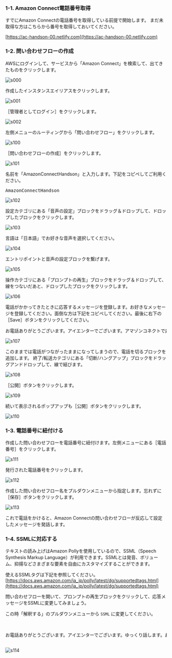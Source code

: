 ### 1-1. Amazon Connect電話番号取得

すでにAmazon Connectの電話番号を取得している前提で開始します。
まだ未取得な方はこちらから番号を取得しておいてください。

[https://ac-handson-00.netlify.com](https://ac-handson-00.netlify.com)

### 1-2. 問い合わせフローの作成
AWSにログインして、サービスから「Amazon Connect」を検索して、出てきたものをクリックします。

![s000](https://raw.githubusercontent.com/gaomar/katacoda-scenarios/master/amazonconnect-handson-playground/images/s000.png)

作成したインスタンスエイリアスをクリックします。

![s001](https://raw.githubusercontent.com/gaomar/katacoda-scenarios/master/amazonconnect-handson-playground/images/s001.png)

［管理者としてログイン］をクリックします。

![s002](https://raw.githubusercontent.com/gaomar/katacoda-scenarios/master/amazonconnect-handson-playground/images/s002.png)

左側メニューのルーティングから「問い合わせフロー」をクリックします。

![s100](https://raw.githubusercontent.com/gaomar/katacoda-scenarios/master/amazonconnect-handson-playground/images/s100.png)

［問い合わせフローの作成］をクリックします。

![s101](https://raw.githubusercontent.com/gaomar/katacoda-scenarios/master/amazonconnect-handson-playground/images/s101.png)

名前を「AmazonConnectHandson」と入力します。下記をコピペしてご利用ください。

<pre class="file" data-target="clipboard">
AmazonConnectHandson
</pre>

![s102](https://raw.githubusercontent.com/gaomar/katacoda-scenarios/master/amazonconnect-handson-playground/images/s102.png)

設定カテゴリにある「音声の設定」ブロックをドラッグ＆ドロップして、ドロップしたブロックをクリックします。

![s103](https://raw.githubusercontent.com/gaomar/katacoda-scenarios/master/amazonconnect-handson-playground/images/s103.png)

言語は「日本語」でお好きな音声を選択してください。

![s104](https://raw.githubusercontent.com/gaomar/katacoda-scenarios/master/amazonconnect-handson-playground/images/s104.png)

エントリポイントと音声の設定ブロックを繋げます。

![s105](https://raw.githubusercontent.com/gaomar/katacoda-scenarios/master/amazonconnect-handson-playground/images/s105.png)

操作カテゴリにある「プロンプトの再生」ブロックをドラッグ＆ドロップして、線をつないだあと、ドロップしたブロックをクリックします。

![s106](https://raw.githubusercontent.com/gaomar/katacoda-scenarios/master/amazonconnect-handson-playground/images/s106.png)

電話がかかってきたときに応答するメッセージを登録します。お好きなメッセージを登録してください。面倒な方は下記をコピペしてください。最後に右下の ［Save］ボタンをクリックしてください。

<pre class="file" data-target="clipboard">
お電話ありがとうございます。アイエンターでございます。アマゾンコネクトで応答しました。お電話ありがとうございました。
</pre>

![s107](https://raw.githubusercontent.com/gaomar/katacoda-scenarios/master/amazonconnect-handson-playground/images/s107.png)

このままでは電話がつながったままになってしまうので、電話を切るブロックを追加します。
終了/転送カテゴリにある「切断/ハングアップ」ブロックをドラッグアンドドロップして、線で結びます。

![s108](https://raw.githubusercontent.com/gaomar/katacoda-scenarios/master/amazonconnect-handson-playground/images/s108.png)

［公開］ボタンをクリックします。

![s109](https://raw.githubusercontent.com/gaomar/katacoda-scenarios/master/amazonconnect-handson-playground/images/s109.png)

続いて表示されるポップアップも［公開］ボタンをクリックします。

![s110](https://raw.githubusercontent.com/gaomar/katacoda-scenarios/master/amazonconnect-handson-playground/images/s110.png)

### 1-3. 電話番号に紐付ける
作成した問い合わせフローを電話番号に紐付けます。左側メニューにある［電話番号］をクリックします。

![s111](https://raw.githubusercontent.com/gaomar/katacoda-scenarios/master/amazonconnect-handson-playground/images/s111.png)

発行された電話番号をクリックします。

![s112](https://raw.githubusercontent.com/gaomar/katacoda-scenarios/master/amazonconnect-handson-playground/images/s112.png)

作成した問い合わせフロー名をプルダウンメニューから指定します。忘れずに［保存］ボタンをクリックします。

![s113](https://raw.githubusercontent.com/gaomar/katacoda-scenarios/master/amazonconnect-handson-playground/images/s113.png)

これで電話をかけると、Amazon Connectの問い合わせフローが反応して設定したメッセージを発話します。

### 1-4. SSMLに対応する
テキストの読み上げはAmazon Pollyを使用しているので、SSML（Speech Synthesis Markup Language）が利用できます。SSMLとは発音、ボリューム、抑揚などさまざまな要素を自由にカスタマイズすることができます。

使えるSSMLタグは下記を参照してください。
[https://docs.aws.amazon.com/ja_jp/polly/latest/dg/supportedtags.html](https://docs.aws.amazon.com/ja_jp/polly/latest/dg/supportedtags.html)

問い合わせフローを開いて、プロンプトの再生ブロックをクリックして、応答メッセージをSSMLに変更してみましょう。

この時「解釈する」のプルダウンメニューから `SSML` に変更してください。

<pre class="file" data-target="clipboard">
<speak>
<break time="2s"/>
お電話ありがとうございます。アイエンターでございます。<prosody rate="x-slow">ゆっくり話します。お電話ありがとうございました。</prosody>
</speak>
</pre>

![s114](https://raw.githubusercontent.com/gaomar/katacoda-scenarios/master/amazonconnect-handson-playground/images/s114.png)
